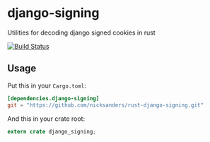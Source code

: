 django-signing
==============

Utilities for decoding django signed cookies in rust

[![Build Status](https://travis-ci.org/nicksanders/rust-django-signing.svg?branch=master)](https://travis-ci.org/nicksanders/rust-django-signing)

## Usage

Put this in your `Cargo.toml`:

```toml
[dependencies.django-signing]
git = "https://github.com/nicksanders/rust-django-signing.git"
```

And this in your crate root:

```rust
extern crate django_signing;
```
